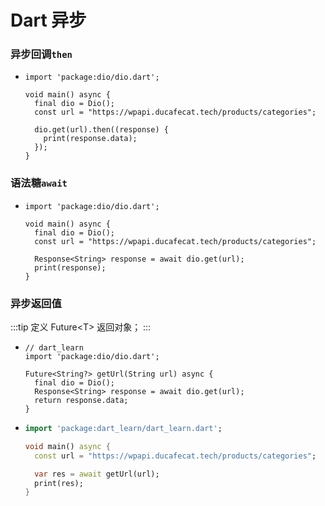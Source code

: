# Dart 异步

### 异步回调`then`
  - ```dart{7}
    import 'package:dio/dio.dart';

    void main() async {
      final dio = Dio();
      const url = "https://wpapi.ducafecat.tech/products/categories";

      dio.get(url).then((response) {
        print(response.data);
      });
    }
    ```

### 语法糖`await`
  - ```dart{7}
    import 'package:dio/dio.dart';

    void main() async {
      final dio = Dio();
      const url = "https://wpapi.ducafecat.tech/products/categories";

      Response<String> response = await dio.get(url);
      print(response);
    }
    ```

### 异步返回值
:::tip
定义 Future\<T\> 返回对象；
:::
  - ```dart{4}
    // dart_learn
    import 'package:dio/dio.dart';

    Future<String?> getUrl(String url) async {
      final dio = Dio();
      Response<String> response = await dio.get(url);
      return response.data;
    }
    ```

  - ```dart
    import 'package:dart_learn/dart_learn.dart';

    void main() async {
      const url = "https://wpapi.ducafecat.tech/products/categories";

      var res = await getUrl(url);
      print(res);
    }
    ```
